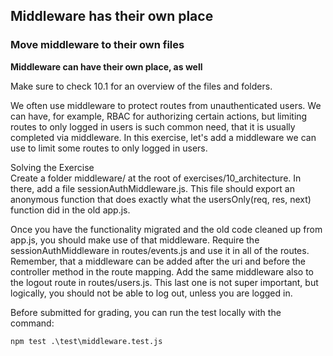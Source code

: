 ## Middleware has their own place

### Move middleware to their own files

**Middleware can have their own place, as well**

Make sure to check 10.1 for an overview of the files and folders.

We often use middleware to protect routes from unauthenticated users. We can have, for example, RBAC for authorizing certain actions, but limiting routes to only logged in users is such common need, that it is usually completed via middleware. In this exercise, let's add a middleware we can use to limit some routes to only logged in users.

Solving the Exercise  
Create a folder middleware/ at the root of exercises/10_architecture. In there, add a file sessionAuthMiddleware.js. This file should export an anonymous function that does exactly what the usersOnly(req, res, next) function did in the old app.js.

Once you have the functionality migrated and the old code cleaned up from app.js, you should make use of that middleware. Require the sessionAuthMiddleware in routes/events.js and use it in all of the routes. Remember, that a middleware can be added after the uri and before the controller method in the route mapping. Add the same middleware also to the logout route in routes/users.js. This last one is not super important, but logically, you should not be able to log out, unless you are logged in.

Before submitted for grading, you can run the test locally with the command:

```
npm test .\test\middleware.test.js
```
